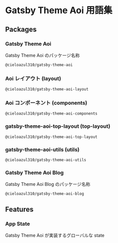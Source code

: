 # Gatsby Theme Aoi 用語集

## Packages

### Gatsby Theme Aoi

Gatsby Theme Aoi のパッケージ名称  

`@cieloazul310/gatsby-theme-aoi`

### Aoi レイアウト (layout)

`@cieloazul310/gatsby-theme-aoi-layout`

### Aoi コンポーネント (components)

`@cieloazul310/gatsby-theme-aoi-components`

### gatsby-theme-aoi-top-layout (top-layout)

`@cieloazul310/gatsby-theme-aoi-top-layout`

### gatsby-theme-aoi-utils (utils)

`@cieloazul310/gatsby-theme-aoi-utils`

### Gatsby Theme Aoi Blog

Gatsby Theme Aoi Blog のパッケージ名称

`@cieloazul310/gatsby-theme-aoi-blog`

## Features

### App State

Gatsby Theme Aoi が実装するグローバルな state
